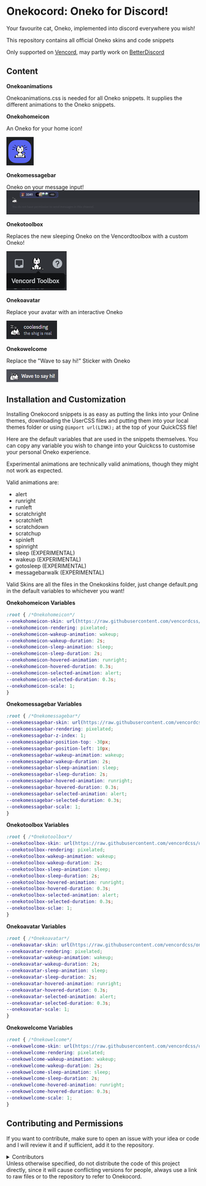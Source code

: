 # Onekocord: Oneko for Discord!

Your favourite cat, Oneko, implemented into discord everywhere you wish!

This repository contains all official Oneko skins and code snippets

Only supported on [Vencord](https://vencord.dev), may partly work on [BetterDiscord](https://betterdiscord.app)

## Content
**Onekoanimations**

Onekoanimations.css is needed for all Oneko snippets. It supplies the different animations to the Oneko snippets.

**Onekohomeicon**

An Oneko for your home icon!

![Alt text](images/Homeicon.png)

**Onekomessagebar**

Oneko on your message input!
![Alt text](images/Messagebar.png)

**Onekotoolbox**

Replaces the new sleeping Oneko on the Vencordtoolbox with a custom Oneko!

![Alt text](images/Toolbox.png)

**Onekoavatar** 

Replace your avatar with an interactive Oneko

![image](images/Avatar.png)

**Onekowelcome**

Replace the "Wave to say hi!" Sticker with Oneko

![image](images/Welcome.png)

## Installation and Customization

Installing Onekocord snippets is as easy as putting the links into your Online themes, downloading the UserCSS files and putting them into your local themes folder or using ```@import url(LINK);``` at the top of your QuickCSS file!


Here are the default variables that are used in the snippets themselves. You can copy any variable you wish to change into your Quickcss to customise your personal Oneko experience.

Experimental animations are technically valid animations, though they might not work as expected.

Valid animations are:
  - alert
  - runright
  - runleft
  - scratchright
  - scratchleft
  - scratchdown
  - scratchup
  - spinleft
  - spinright
  - sleep (EXPERIMENTAL)
  - wakeup (EXPERIMENTAL)
  - gotosleep (EXPERIMENTAL)
  - messagebarwalk (EXPERIMENTAL)

Valid Skins are all the files in the Onekoskins folder, just change default.png in the default variables to whichever you want!

**Onekohomeicon Variables**
```css
:root { /*Onekohomeicon*/
--onekohomeicon-skin: url(https://raw.githubusercontent.com/vencordcss/onekocord/main/onekoskins/default.png);
--onekohomeicon-rendering: pixelated;
--onekohomeicon-wakeup-animation: wakeup;
--onekohomeicon-wakeup-duration: 2s;
--onekohomeicon-sleep-animation: sleep;
--onekohomeicon-sleep-duration: 2s;
--onekohomeicon-hovered-animation: runright;
--onekohomeicon-hovered-duration: 0.3s;
--onekohomeicon-selected-animation: alert;
--onekohomeicon-selected-duration: 0.3s;
--onekohomeicon-scale: 1;
}
```

**Onekomessagebar Variables**
```css
:root { /*Onekomessagebar*/
--onekomessagebar-skin: url(https://raw.githubusercontent.com/vencordcss/onekocord/main/onekoskins/default.png);
--onekomessagebar-rendering: pixelated;
--onekomessagebar-z-index: 1;
--onekomessagebar-position-top: -30px;
--onekomessagebar-position-left: 10px;
--onekomessagebar-wakeup-animation: wakeup;
--onekomessagebar-wakeup-duration: 2s;
--onekomessagebar-sleep-animation: sleep;
--onekomessagebar-sleep-duration: 2s;
--onekomessagebar-hovered-animation: runright;
--onekomessagebar-hovered-duration: 0.3s;
--onekomessagebar-selected-animation: alert;
--onekomessagebar-selected-duration: 0.3s;
--onekomessagebar-scale: 1;
}
```

**Onekotoolbox Variables**
```css
:root { /*Onekotoolbox*/
--onekotoolbox-skin: url(https://raw.githubusercontent.com/vencordcss/onekocord/main/onekoskins/default.png);
--onekotoolbox-rendering: pixelated;
--onekotoolbox-wakeup-animation: wakeup;
--onekotoolbox-wakeup-duration: 2s;
--onekotoolbox-sleep-animation: sleep;
--onekotoolbox-sleep-duration: 2s;
--onekotoolbox-hovered-animation: runright;
--onekotoolbox-hovered-duration: 0.3s;
--onekotoolbox-selected-animation: alert;
--onekotoolbox-selected-duration: 0.3s;
--onekotoolbox-sclae: 1;
}
```

**Onekoavatar Variables**
```css
:root { /*Onekoavatar*/
--onekoavatar-skin: url(https://raw.githubusercontent.com/vencordcss/onekocord/main/onekoskins/default.png);
--onekoavatar-rendering: pixelated;
--onekoavatar-wakeup-animation: wakeup;
--onekoavatar-wakeup-duration: 2s;
--onekoavatar-sleep-animation: sleep;
--onekoavatar-sleep-duration: 2s;
--onekoavatar-hovered-animation: runright;
--onekoavatar-hovered-duration: 0.3s;
--onekoavatar-selected-animation: alert;
--onekoavatar-selected-duration: 0.3s;
--onekoavatar-scale: 1;
}
```

**Onekowelcome Variables**
```css
:root { /*Onekowelcome*/
--onekowelcome-skin: url(https://raw.githubusercontent.com/vencordcss/onekocord/main/onekoskins/default.png);
--onekowelcome-rendering: pixelated;
--onekowelcome-wakeup-animation: wakeup;
--onekowelcome-wakeup-duration: 2s;
--onekowelcome-sleep-animation: sleep;
--onekowelcome-sleep-duration: 2s;
--onekowelcome-hovered-animation: runright;
--onekowelcome-hovered-duration: 0.3s;
--onekowelcome-scale: 1;
}
```

## Contributing and Permissions

If you want to contribute, make sure to open an issue with your idea or code and I will review it and if sufficient, add it to the repository.
<details>
<summary>Contributors</summary>
-  [KrystalSkull](https://github.com/KrystalSkullOfficial)



</details>
Unless otherwise specified, do not distribute the code of this project directly, since it will cause conflicting versions for people, always use a link to raw files or to the repository to refer to Onekocord.
